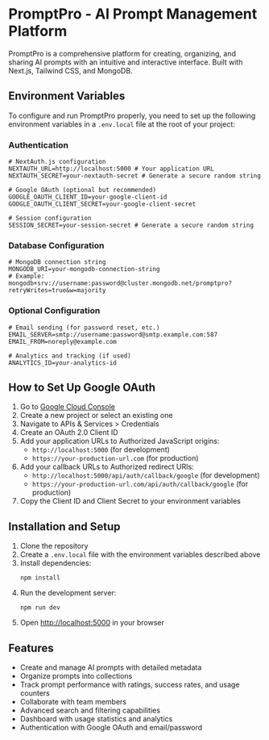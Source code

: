 # PromptPro - AI Prompt Management Platform

PromptPro is a comprehensive platform for creating, organizing, and sharing AI prompts with an intuitive and interactive interface. Built with Next.js, Tailwind CSS, and MongoDB.

## Environment Variables

To configure and run PromptPro properly, you need to set up the following environment variables in a `.env.local` file at the root of your project:

### Authentication

```
# NextAuth.js configuration
NEXTAUTH_URL=http://localhost:5000 # Your application URL
NEXTAUTH_SECRET=your-nextauth-secret # Generate a secure random string

# Google OAuth (optional but recommended)
GOOGLE_OAUTH_CLIENT_ID=your-google-client-id
GOOGLE_OAUTH_CLIENT_SECRET=your-google-client-secret

# Session configuration
SESSION_SECRET=your-session-secret # Generate a secure random string
```

### Database Configuration

```
# MongoDB connection string
MONGODB_URI=your-mongodb-connection-string
# Example: mongodb+srv://username:password@cluster.mongodb.net/promptpro?retryWrites=true&w=majority
```

### Optional Configuration

```
# Email sending (for password reset, etc.)
EMAIL_SERVER=smtp://username:password@smtp.example.com:587
EMAIL_FROM=noreply@example.com

# Analytics and tracking (if used)
ANALYTICS_ID=your-analytics-id
```

## How to Set Up Google OAuth

1. Go to [Google Cloud Console](https://console.cloud.google.com/)
2. Create a new project or select an existing one
3. Navigate to APIs & Services > Credentials
4. Create an OAuth 2.0 Client ID
5. Add your application URLs to Authorized JavaScript origins:
   - `http://localhost:5000` (for development)
   - `https://your-production-url.com` (for production)
6. Add your callback URLs to Authorized redirect URIs:
   - `http://localhost:5000/api/auth/callback/google` (for development)
   - `https://your-production-url.com/api/auth/callback/google` (for production)
7. Copy the Client ID and Client Secret to your environment variables

## Installation and Setup

1. Clone the repository
2. Create a `.env.local` file with the environment variables described above
3. Install dependencies:
   ```
   npm install
   ```
4. Run the development server:
   ```
   npm run dev
   ```
5. Open [http://localhost:5000](http://localhost:5000) in your browser

## Features

- Create and manage AI prompts with detailed metadata
- Organize prompts into collections
- Track prompt performance with ratings, success rates, and usage counters
- Collaborate with team members
- Advanced search and filtering capabilities
- Dashboard with usage statistics and analytics
- Authentication with Google OAuth and email/password